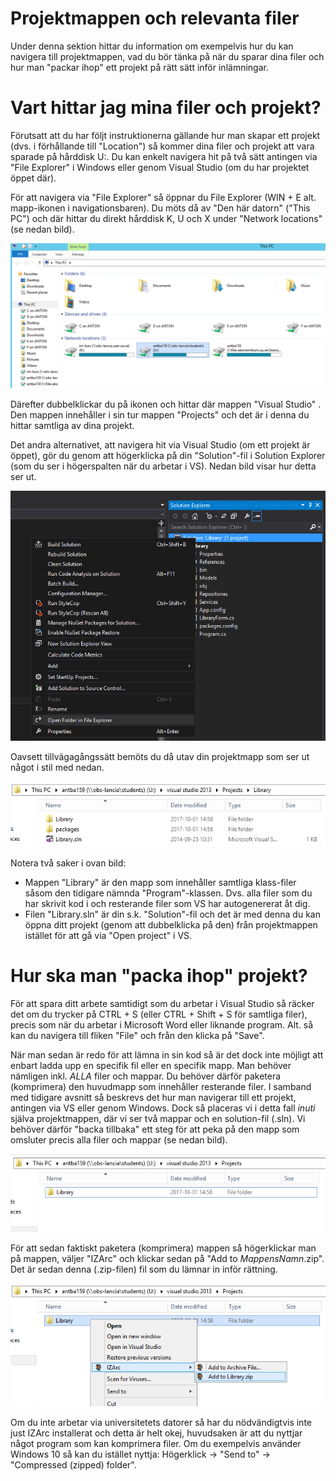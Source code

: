 # <a name="projectfolder"></a>Projektmappen och relevanta filer #
Under denna sektion hittar du information om exempelvis hur du kan navigera till projektmappen, vad du bör tänka på
när du sparar dina filer och hur man "packar ihop" ett projekt på rätt sätt inför inlämningar.

# Vart hittar jag mina filer och projekt? #
Förutsatt att du har följt instruktionerna gällande hur man skapar ett projekt (dvs. i förhållande till "Location") så
kommer dina filer och projekt att vara sparade på hårddisk U:. Du kan enkelt navigera hit på två sätt antingen via "File Explorer" i
Windows eller genom Visual Studio (om du har projektet öppet där). 

För att navigera via "File Explorer" så öppnar du File Explorer (WIN + E alt. mapp-ikonen i navigationsbaren). 
Du möts då av "Den här datorn" ("This PC") och där hittar du direkt hårddisk K, U och X under "Network locations" (se nedan bild).

![Hårddisk U: i laborationsmiljön.](/Images/image2.png)

Därefter dubbelklickar du på ikonen och hittar där mappen "Visual Studio" . Den
mappen innehåller i sin tur mappen "Projects" och det är i denna du hittar samtliga av dina
projekt.

Det andra alternativet, att navigera hit via Visual Studio (om ett projekt är öppet), gör du genom att 
högerklicka på din "Solution"-fil i Solution Explorer (som du ser i högerspalten när du
arbetar i VS). Nedan bild visar hur detta ser ut.

!["Open Folder in File Explorer" i VS.](/Images/image8.png)

Oavsett tillvägagångssätt bemöts du då utav din projektmapp som ser ut något i stil med
nedan.

![Projektmappen för ett VS-projekt.](/Images/image1.png)

Notera två saker i ovan bild:
- Mappen "Library" är den mapp som innehåller samtliga klass-filer såsom den tidigare
nämnda "Program"-klassen. Dvs. alla filer som du har skrivit kod i och resterande filer som
VS har autogenererat åt dig.
- Filen "Library.sln" är din s.k. "Solution"-fil och det är med denna du kan öppna ditt projekt (genom att dubbelklicka på den)
från projektmappen istället för att gå via "Open project" i VS.

# Hur ska man "packa ihop" projekt?  #
För att spara ditt arbete samtidigt som du arbetar i Visual Studio så räcker det om du trycker
på CTRL + S (eller CTRL + Shift + S för samtliga filer), precis som när du arbetar i
Microsoft Word eller liknande program. Alt. så kan du navigera till fliken "File" och från den
klicka på "Save".

När man sedan är redo för att lämna in sin kod så är det dock inte möjligt att enbart ladda upp en specifik fil
eller en specifik mapp. Man behöver nämligen inkl. *ALLA* filer och mappar. Du
behöver därför paketera (komprimera) den huvudmapp som innehåller resterande filer. I samband med
tidigare avsnitt så beskrevs det hur man navigerar till ett projekt, antingen via VS eller genom Windows. 
Dock så placeras vi i detta fall _inuti_ själva projektmappen, där vi ser två mappar och en solution-fil (.sln). 
Vi behöver därför "backa tillbaka" ett steg för att peka på den mapp som omsluter precis alla filer och mappar (se nedan bild).

![Huvudmappen som innehåller hela projektet.](/Images/image4.png)

För att sedan faktiskt paketera (komprimera) mappen så högerklickar man på mappen, väljer "IZArc" och klickar sedan på "Add to _MappensNamn_.zip".
Det är sedan denna (.zip-filen) fil som du lämnar in inför rättning.

![IZArc för att komprimera mappar.](/Images/image7.png)

Om du inte arbetar via universitetets datorer så har du nödvändigtvis inte just IZArc
installerat och detta är helt okej, huvudsaken är att du nyttjar något program som kan
komprimera filer. Om du exempelvis använder Windows 10 så kan du istället nyttja:
Högerklick -> "Send to" -> "Compressed (zipped) folder".
